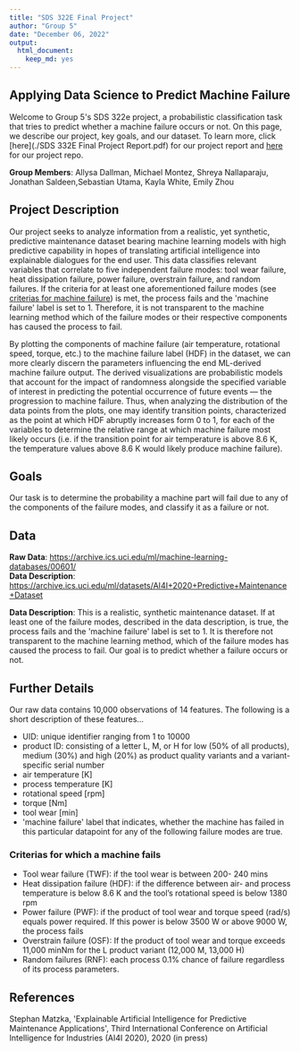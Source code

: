 ```yaml
---
title: "SDS 322E Final Project"
author: "Group 5"
date: "December 06, 2022"
output: 
  html_document:
    keep_md: yes
---
```




## Applying Data Science to Predict Machine Failure
Welcome to Group 5's SDS 322e project, a probabilistic classification task that tries to predict whether a machine failure occurs or not. On this page, we describe our project, key goals, and our dataset. To learn more, click [here](./SDS 332E Final Project Report.pdf) for our project report and [here](https://github.com/allysadallmann/Team-5-Group-Project) for our project repo.

**Group Members**: Allysa Dallman, Michael Montez, Shreya Nallaparaju, Jonathan Saldeen,Sebastian Utama,  Kayla White, Emily Zhou

## **Project Description**  
Our project seeks to analyze information from a realistic, yet synthetic, predictive maintenance dataset bearing machine learning models with high predictive capability in hopes of translating artificial intelligence into explainable dialogues for the end user. This data classifies relevant variables that correlate to five independent failure modes: tool wear failure, heat dissipation failure, power failure, overstrain failure, and random failures. If the criteria for at least one aforementioned failure modes (see [criterias for machine failure](#Criterias-for-which-a-machine-fails)) is met, the process fails and the 'machine failure' label is set to 1. Therefore, it is not transparent to the machine learning method which of the failure modes or their respective components has caused the process to fail.  

By plotting the components of machine failure (air temperature, rotational speed, torque, etc.) to the machine failure label (HDF) in the dataset, we can more clearly discern the parameters influencing the end ML-derived machine failure output. The derived visualizations are probabilistic models that account for the impact of randomness alongside the specified variable of interest in predicting the potential occurrence of future events — the progression to machine failure. Thus, when analyzing the distribution of the data points from the plots, one may identify transition points, characterized as the point at which HDF abruptly increases form 0 to 1, for each of the variables to determine the relative range at which machine failure most likely occurs (i.e. if the transition point for air temperature is above 8.6 K, the temperature values above 8.6 K would likely produce machine failure).  

## **Goals**  
Our task is to determine the probability a machine part will fail due to any of the components of the failure modes, and classify it as a failure or not.

## **Data**  
**Raw Data**: https://archive.ics.uci.edu/ml/machine-learning-databases/00601/  
**Data Description**: https://archive.ics.uci.edu/ml/datasets/AI4I+2020+Predictive+Maintenance+Dataset

**Data Description**: This is a realistic, synthetic maintenance dataset. If at least one of the failure modes, described in the data description, is true, the process fails and the 'machine failure' label is set to 1. It is therefore not transparent to the machine learning method, which of the failure modes has caused the process to fail. Our goal is to predict whether a failure occurs or not.

## Further Details  
Our raw data contains 10,000 observations of 14 features. The following is a short description of these features…  
- UID: unique identifier ranging from 1 to 10000  
- product ID: consisting of a letter L, M, or H for low (50% of all products), medium (30%) and high (20%) as product quality variants and a variant-specific serial number  
- air temperature [K]  
- process temperature [K]  
- rotational speed [rpm]  
- torque [Nm]  
- tool wear [min]  
- 'machine failure' label that indicates, whether the machine has failed in this particular datapoint for any of the following failure modes are true.  

### Criterias for which a machine fails  
- Tool wear failure (TWF):  if the tool wear is between 200- 240 mins  
- Heat dissipation failure (HDF): if the difference between air- and process temperature is below 8.6 K and the tool’s rotational speed is below 1380 rpm  
- Power failure (PWF): if the product of tool wear and torque speed (rad/s) equals power required. If this power is below 3500 W or above 9000 W, the process fails  
- Overstrain failure (OSF): If the product of tool wear and torque exceeds 11,000 minNm for the L product variant (12,000 M, 13,000 H)  
- Random failures (RNF):  each process 0.1% chance of failure regardless of its process parameters.  

 

## **References**  
Stephan Matzka, 'Explainable Artificial Intelligence for Predictive Maintenance Applications', Third International Conference on Artificial Intelligence for Industries (AI4I 2020), 2020 (in press)


